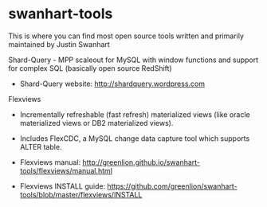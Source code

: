 swanhart-tools 
==============

This is where you can find most open source tools written and primarily maintained by Justin Swanhart

Shard-Query - MPP scaleout for MySQL with window functions and support for complex SQL (basically open source RedShift)

  * Shard-Query website: http://shardquery.wordpress.com

Flexviews 
  * Incrementally refreshable (fast refresh) materialized views (like oracle materialized views or DB2 materialized views).    
  * Includes FlexCDC, a MySQL change data capture tool which supports ALTER table.

  * Flexviews manual: http://greenlion.github.io/swanhart-tools/flexviews/manual.html
  * Flexviews INSTALL guide: https://github.com/greenlion/swanhart-tools/blob/master/flexviews/INSTALL


